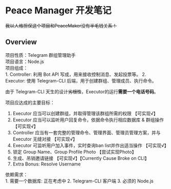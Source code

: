 # Peace Manager 开发笔记

~~我以人格担保这个项目和PeaceMaker没有半毛钱关系！~~

## Overview

项目性质：Telegram 群组管理助手  
项目语言：Node.js  
项目组成：  
    1. Controller:  利用 Bot API 写成，用来接收控制消息、发起投票等。
    2. Executor: 使用 Telegram-CLI 后端，用于创建群组、管理成员、执行命令。

由于 Telegram-CLI 天生的设计~~劣根性~~，Executor的运行**需要一个电话号码**。

项目应达成的主要目标：  
1. Executor 应当可以创建群组，并取得管理该群组所需的权限 【可实现√】
2. Executor 应当可以监听用户回复命令，依据命令执行相应数据库 & 群组操作  【可实现√】
3. Controller 应当有一套完整的管理命令、管理界面、管理员管理方案，并与 Executor 无缝对接  【可实现√】
4. Executor 可监听用户加入事件，实时查询ban list并作出适当操作  【可实现√】
5. 锁定 Group Name、Group Profile Photo  【尝试实现Photo】
6. 生成、吊销邀请链接  【可实现√】【Currently Cause Broke on CLI】
7. Extra Bonus: Resolve Username
    
依赖需求：  
    1. 需要一个数据库: 正在考虑中
    2. Telegram-CLI 客户端
    3. 必须的 Node.js